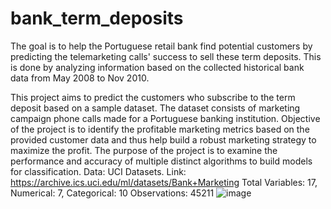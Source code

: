 # bank_term_deposits
The goal is to help the Portuguese retail bank find potential customers by predicting the telemarketing calls' success to sell these term deposits. This is done by analyzing information based on the collected historical bank data from May 2008 to Nov 2010.

This project aims to predict the customers who subscribe to the term deposit based on a sample dataset. The dataset consists of marketing campaign phone calls made for a Portuguese banking institution.
Objective of the project is to identify the profitable marketing metrics based on the provided customer data and thus help build a robust marketing strategy to maximize the profit.
The purpose of the project is to examine the performance and accuracy of multiple distinct algorithms to build models for classification.
	Data: UCI Datasets.	Link: https://archive.ics.uci.edu/ml/datasets/Bank+Marketing	Total Variables: 17, Numerical: 7, Categorical: 10
	Observations: 45211
![image](https://user-images.githubusercontent.com/21018272/114631668-e7418380-9c71-11eb-804c-99c5b76404d3.png)
